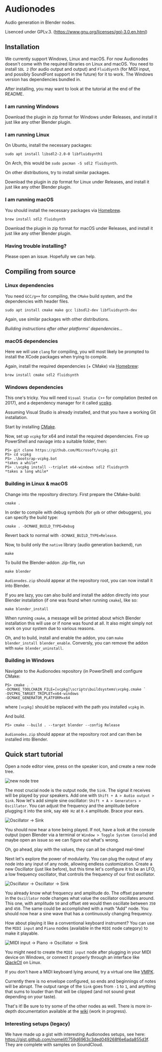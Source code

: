 # Audionodes

Audio generation in Blender nodes.

Lisenced under GPLv.3. (https://www.gnu.org/licenses/gpl-3.0.en.html)

## Installation

We currently support Windows, Linux and macOS.
For now Audionodes doesn't come with the required libraries on Linux and macOS. You need to install `SDL 2` (for audio output and output) and `FluidSynth` (for MIDI input, and possibly SoundFont support in the future) for it to work. The Windows version has dependencies bundled in.

After installing, you may want to look at the tutorial at the end of the README.

### I am running Windows

Download the plugin in zip format for Windows under Releases,
and install it just like any other Blender plugin.

### I am running Linux

On Ubuntu, install the necessary packages:

```
sudo apt install libsdl2-2.0-0 libfluidsynth1
```

On Arch, this would be `sudo pacman -S sdl2 fluidsynth`.

On other distributions, try to install similar packages.

Download the plugin in zip format for Linux under Releases,
and install it just like any other Blender plugin.

### I am running macOS

You should install the necessary packages via [Homebrew](https://brew.sh/).

```
brew install sdl2 fluidsynth
```

Download the plugin in zip format for macOS under Releases,
and install it just like any other Blender plugin.

### Having trouble installing?

Please open an issue. Hopefully we can help.

## Compiling from source

### Linux dependencies

You need `GCC/g++` for compiling, the `CMake` build system, and the dependencies with header files.

```
sudo apt install cmake make gcc libsdl2-dev libfluidsynth-dev
```

Again, use similar packages with other distributions.

*Building instructions after other platforms' dependencies...*

### macOS dependencies

Here we will use `clang` for compiling, you will most likely be prompted to install the XCode packages when trying to compile.

Again, install the required dependencies (+ CMake) via [Homebrew](https://brew.sh/):

```
brew install cmake sdl2 fluidsynth
```

### Windows dependencies

This one's tricky. You will need `Visual Studio C++` for compilation (tested on 2017), and a dependency manager for it called [vcpkg](https://github.com/Microsoft/vcpkg).

Assuming Visual Studio is already installed, and that you have a working Git installation.

Start by installing [CMake](https://cmake.org/downloads).

Now, set up `vcpkg` for x64 and install the required dependencies.
Fire up PowerShell and naviage into a suitable folder, then:

```
PS> git clone https://github.com/Microsoft/vcpkg.git
PS> cd vcpkg
PS> .\bootsrap-vcpkg.bat
*takes a while*
PS> .\vcpkg install --triplet x64-windows sdl2 fluidsynth
*takes a long while*
```

### Building in Linux & macOS

Change into the repository directory. First prepare the CMake-build:

```
cmake .
```

In order to compile with debug symbols (for `gdb` or other debuggers),
you can specify the build type:

```
cmake . -DCMAKE_BUILD_TYPE=Debug
```

Revert back to normal with `-DCMAKE_BUILD_TYPE=Release`.

Now, to build only the `native` library (audio generation backend), run

```
make
```

To build the Blender-addon .zip-file, run

```
make blender
```

`Audionodes.zip` should appear at the repository root, you can now
install it into Blender.

If you are lazy, you can also build and install the addon directly
into your Blender installation (if one was found when running `cmake`), like so:

```
make blender_install
```

When running `cmake`, a message will be printed about which Blender
installation this will use or if none was found at all.
It also might simply not work on your system due to various reasons.

Oh, and to build, install and enable the addon, you can `make blender_install blender_enable`.
Conversly, you can remove the addon with `make blender_uninstall`.

### Building in Windows

Navigate to the Audionodes repository (in PowerShell) and configure CMake:

```
PS> cmake . `
-DCMAKE_TOOLCHAIN_FILE=[vcpkg]\scripts\buildsystems\vcpkg.cmake `
-DVCPKG_TARGET_TRIPLET=x64-windows `
-DCMAKE_GENERATOR_PLATFORM=x64
```

where `[vcpkg]` should be replaced with the path you installed `vcpkg` in.

And build.

```
PS> cmake --build . --target blender --config Release
```

`Audionodes.zip` should appear at the repository root and can then be installed into Blender.


## Quick start tutorial

Open a node editor view, press on the speaker icon, and create a new node tree.

![new node tree](https://i.imgur.com/TytRPHJ.png)

The most crucial node is the output node, the `Sink`. The signal it receives will be played by your speakers. Add one with `Shift + A > Audio output > Sink`. Now let's add simple sine oscillator: `Shift + A > Generators > Oscillator`. You can adjust the frequency and the amplitude before plugging it into the sink, say `400 Hz` at `0.4` amplitude. Brace your ears.

![Oscillator -> Sink](https://imgur.com/wkY8TnR.png)

You should now hear a tone being played. If not, have a look at the console output (open Blender via a terminal or `Window > Toggle System Console`) and maybe open an issue so we can figure out what's wrong.

Oh, go ahead, play with the values, they can all be changed real-time!

Next let's explore the power of modularity.
You can plug the output of any node into any input of any node, allowing endless customization.
Create a new Oscillator (just like before), but this time let's configure it to be an LFO, a low frequency oscillator, that controls the frequency of our first oscillator.

![Oscillator -> Oscillator -> Sink](https://imgur.com/QqGlTtl.png)

You already know what frequency and amplitude do.
The offset parameter in the `Oscillator` node changes what value the oscillator oscillates around.
This one, with amplitude `50` and offset `400` would then oscillate between `350` and `450`.
The same could be accomplished with a math "Add" node.
You should now hear a sine wave that has a continuously changing frequency.

How about playing it like a conventional keyboard instrument?
You can use the `MIDI input` and `Piano` nodes (available in the `MIDI` node category) to make it playable.

![MIDI input -> Piano -> Oscillator -> Sink](https://imgur.com/uVdloUn.png)

You might need to create the `MIDI input` node after plugging in your MIDI device on Windows, or connect it properly through an interface like [QjackCtl](https://qjackctl.sourceforge.io/) on Linux.

If you don't have a MIDI keyboard lying around, try a virtual one like [VMPK](http://vmpk.sourceforge.net/).

Currently there is no envelope configured, so ends and beginnings of notes will be abrupt. The output range of the `Sink` goes from `-1` to `1`, and anything that sums to louder than that will be clipped (and not sound great depending on your taste).

That's it! Be sure to try some of the other nodes as well. There is more in-depth documentation available at the [wiki](https://github.com/nomelif/Audionodes/wiki) (work in progress).

### Interesting setups (legacy)

We have made up a gist with interesting Audionodes setups, see here: https://gist.github.com/nomelif/759d6963c3ded049268f6e6ada855d3f. They are complete with samples on SoundCloud.
